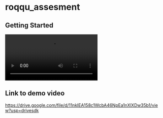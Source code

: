 # roqqu_assesment

## Getting Started

![](roqqu-assesment-demo.mp4)

## Link to demo video
https://drive.google.com/file/d/11nkIEA158c1WcbA46NpEa1nXlXDw35b1/view?usp=drivesdk
